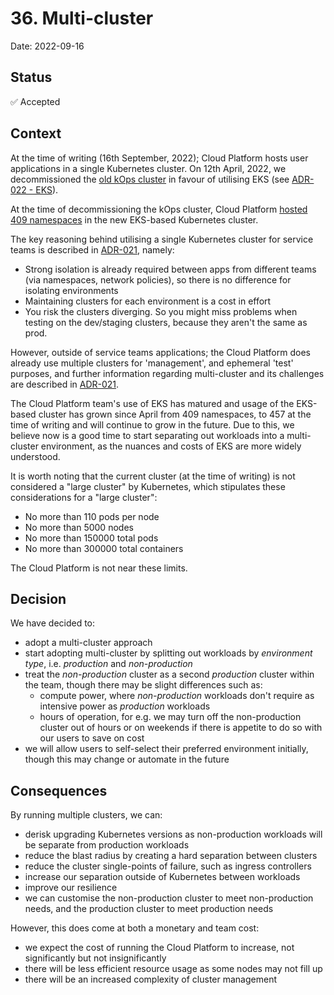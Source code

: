 # 36. Multi-cluster

Date: 2022-09-16

## Status

✅ Accepted

## Context

At the time of writing (16th September, 2022); Cloud Platform hosts user applications in a single Kubernetes cluster. On 12th April, 2022, we decommissioned the [old kOps cluster](https://github.com/ministryofjustice/cloud-platform-environments/commit/2a36ba40562ff77e64dd18d1e1fca3f253e38c80) in favour of utilising EKS (see [ADR-022 - EKS](022-EKS.md)).

At the time of decommissioning the kOps cluster, Cloud Platform [hosted 409 namespaces](https://github.com/ministryofjustice/cloud-platform-environments/tree/2a36ba40562ff77e64dd18d1e1fca3f253e38c80/namespaces/live.cloud-platform.service.justice.gov.uk) in the new EKS-based Kubernetes cluster.

The key reasoning behind utilising a single Kubernetes cluster for service teams is described in [ADR-021](021-Multi-cluster.md), namely:

- Strong isolation is already required between apps from different teams (via namespaces, network policies), so there is no difference for isolating environments
- Maintaining clusters for each environment is a cost in effort
- You risk the clusters diverging. So you might miss problems when testing on the dev/staging clusters, because they aren't the same as prod.

However, outside of service teams applications; the Cloud Platform does already use multiple clusters for 'management', and ephemeral 'test' purposes, and further information regarding multi-cluster and its challenges are described in [ADR-021](021-Multi-cluster.md).

The Cloud Platform team's use of EKS has matured and usage of the EKS-based cluster has grown since April from 409 namespaces, to 457 at the time of writing and will continue to grow in the future. Due to this, we believe now is a good time to start separating out workloads into a multi-cluster environment, as the nuances and costs of EKS are more widely understood.

It is worth noting that the current cluster (at the time of writing) is not considered a "large cluster" by Kubernetes, which stipulates these considerations for a "large cluster":

- No more than 110 pods per node
- No more than 5000 nodes
- No more than 150000 total pods
- No more than 300000 total containers

The Cloud Platform is not near these limits.

## Decision

We have decided to:

- adopt a multi-cluster approach
- start adopting multi-cluster by splitting out workloads by _environment type_, i.e. _production_ and _non-production_
- treat the _non-production_ cluster as a second _production_ cluster within the team, though there may be slight differences such as:
  - compute power, where _non-production_ workloads don't require as intensive power as _production_ workloads
  - hours of operation, for e.g. we may turn off the non-production cluster out of hours or on weekends if there is appetite to do so with our users to save on cost
- we will allow users to self-select their preferred environment initially, though this may change or automate in the future

## Consequences

By running multiple clusters, we can:

- derisk upgrading Kubernetes versions as non-production workloads will be separate from production workloads
- reduce the blast radius by creating a hard separation between clusters
- reduce the cluster single-points of failure, such as ingress controllers
- increase our separation outside of Kubernetes between workloads
- improve our resilience
- we can customise the non-production cluster to meet non-production needs, and the production cluster to meet production needs

However, this does come at both a monetary and team cost:

- we expect the cost of running the Cloud Platform to increase, not significantly but not insignificantly
- there will be less efficient resource usage as some nodes may not fill up
- there will be an increased complexity of cluster management
